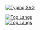 [![Typing SVG](https://readme-typing-svg.demolab.com/?lines=Olá,+me+chamo+Artur+Vincius.;Seja+Bem-Vindo!!+:%29)](https://git.io/typing-svg)

[![Top Langs](https://github-readme-stats-ten-gamma-78.vercel.app/api?username=focarica&show_icons=true&theme=highcontrast&hide_border=True&include_all_commits=true&count_private=true)](https://github.com/focarica)  
[![Top Langs](https://github-readme-stats-ten-gamma-78.vercel.app/api/top-langs/?username=focarica&theme=highcontrast&hide_border=True&layout=compact&count_private=true&size_weight=0.5&count_weight=0.5)](https://github.com/focarica)  
